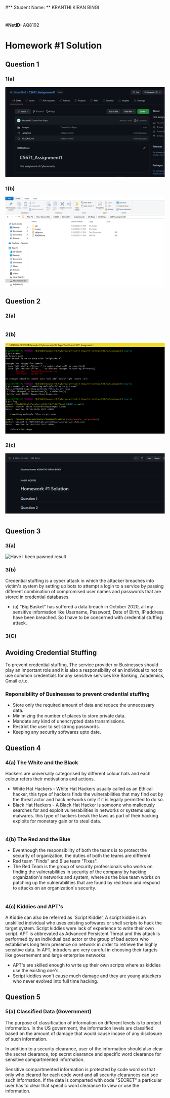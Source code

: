 #** Student Name: ** KRANTHI KIRAN BINGI
#
#**NetID:** AQ8192
#
# Homework #1 Solution
## Question 1
### 1(a)
![Git Hub Repo View](Images/Repo-Image.png)
### 1(b)
![Local Directory View](Images/Repo-Clone.png)

## Question 2
### 2(a)
#
#
#
#
### 2(b)
![Git command line history](Images/GitCMD.png)
### 2(c)
![ReadMe View](Images/ReadMe-View.png)
#
#
#
## Question 3
### 3(a)
![Have I been pawned result](Images/Pawned.PNG)
### 3(b)
Credential stuffing is a cyber attack in which the attacker breaches into victim's system by setting up bots to attempt a login to a service by passing different combination of compromised user names and passwords that are stored in credential databases.
* (a)
"Big Basket" has suffered a data breach in October 2020, all my sensitive information like Username, Password, Date of Birth, IP address have been breached. So I have to be concerned with credential stuffing attack.

### 3(C)
## Avoiding Credential Stuffing
To prevent credential stuffing, The service provider or Businesses should play an important role and it is also a responsibility of an individual to not to use common credentials for any sensitive services like Banking, Academics, Gmail e.t.c.
 ### Reponsibility of Businesses to prevent credential stuffing
 * Store only the required amount of data and reduce the unnecessary data.
 * Minimizing the number of places to store private data.
 * Mandate any kind of unencrypted data transmissions.
 * Restrict the user to set strong passwords.
 * Keeping any security softwares upto date.

## Question 4
### 4(a) The White and the Black
Hackers are universally categorised by different colour hats and each colour refers their motivations and actions.
* White Hat Hackers - White Hat Hackers usually called as an Ethical hacker, this type of hackers finds the vulnerabilities that may find out by
	 the threat actor and hack networks only if it is legally permitted to do so.
* Black Hat Hackers - A Black Hat Hacker is someone who malicously searches for and exploit vulnerabilities in networks or systems using malwares. this type of hackers break the laws as part of their hacking exploits for monetary gain or to steal data.

#
#

### 4(b) The Red and the Blue
* Eventhough the responsibility of both the teams is to protect the security of organization, the duties of both the teams are different. 
* Red team "Finds" and Blue team "Fixes".
* The Red Team is the group of security professionals who works on finding the vulnerabilities in security of the company by hacking organization's networks and system, where as the blue team works on patching up the vulnerabilities that are found by red team and respond to attacks on an organization's security.

#
#

### 4(c) Kiddies and APT's
A Kiddie can also be referred as 'Script Kiddie', A script kiddie is an unskilled individual who uses existing softwares or shell scripts to hack the target system. Script kiddies were lack of experience to write their own script.
APT is abbrevated as Advanced Persistent Threat and this attack is performed by an individual bad actor or the group of bad actors who establishes long term presence on network in order to retrieve the highly sensitive data.
In APT, intruders are very careful in choosing their targets like governement and large enterprise networks.
* APT's are skilled enough to write up their own scripts where as kiddies use the existing one's.
* Script kiddies won't cause much damage and they are young attackers who never evolved into full time hacking.

## Question 5
### 5(a) Classified Data (Government)
The purpose of classification of information on different levels is to protect information. In the US government, the information levels are classified based on the amount of damage that would cause incase of any disclosure of such information. 

In addition to a security clearance, user of the information should also clear the secret clearance, top secret clearance and specific word clearance for sensitive compartmented information.

Sensitive compartmented information is protected by code word so that only who cleared for each code word and all security clearances can see such information. If the data is comparted with code "SECRET" a particular user has to clear that specific word clearance to view or use the information.